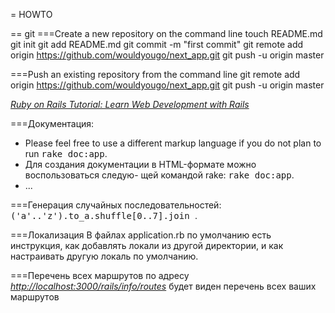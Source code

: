 = HOWTO

== git
===Create a new repository on the command line
touch README.md
git init
git add README.md
git commit -m "first commit"
git remote add origin https://github.com/wouldyougo/next_app.git
git push -u origin master

===Push an existing repository from the command line
git remote add origin https://github.com/wouldyougo/next_app.git
git push -u origin master

[*Ruby on Rails Tutorial: Learn Web Development with Rails*](http://railstutorial.org/)

===Документация:
* Please feel free to use a different markup language if you do not plan to run
  <tt>rake doc:app</tt>.
* Для создания документации в HTML-формате можно воспользоваться следую-
  щей командой rake:
  <tt>rake doc:app</tt>.
* ...

===Генерация случайных последовательностей:
 <tt>
 ('a'..'z').to_a.shuffle[0..7].join
 </tt>.

===Локализация
В файлах application.rb по умолчанию есть инструкция,
как добавлять локали из другой директории,
и как настраивать другую локаль по умолчанию.

===Перечень всех маршрутов
по адресу
[*http://localhost:3000/rails/info/routes*](http://localhost:3000/rails/info/routes)
будет виден перечень всех ваших маршрутов



